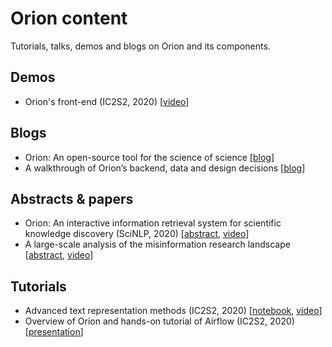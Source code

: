 # Orion content

Tutorials, talks, demos and blogs on Orion and its components.

## Demos ##
- Orion's front-end (IC2S2, 2020) [[video](https://youtu.be/7xII8cFWJRc)]

## Blogs ##
- Orion: An open-source tool for the science of science [[blog](https://medium.com/@kstathou/orion-an-open-source-tool-for-the-science-of-science-4259935f91d4)]
- A walkthrough of Orion’s backend, data and design decisions [[blog](https://medium.com/@kstathou/a-walkthrough-of-orions-backend-data-and-design-decisions-f60c01b507aa)]

## Abstracts & papers ##
- Orion: An interactive information retrieval system for scientific knowledge discovery (SciNLP, 2020) [[abstract](https://drive.google.com/file/d/15PZhH5wVZxg_MIfnIz7N-o5U7LehbfO3/view), [video](https://youtu.be/m0s5sjlpfAY)]
- A large-scale analysis of the misinformation research landscape [[abstract](https://drive.google.com/file/d/1q4nHOxDXQ4UYZlf_ImCkPcxKnbAX0n8s/view?usp=sharing), [video](https://youtu.be/AqpSrKDctos)]

## Tutorials ##
- Advanced text representation methods (IC2S2, 2020) [[notebook](/notebooks/001-ic2s2-tutorial-text-embeddings.ipynb), [video](https://youtu.be/w7OdtEZjHXc)]
- Overview of Orion and hands-on tutorial of Airflow (IC2S2, 2020) [[presentation](https://drive.google.com/file/d/13ww3lo1N5HfiVDYbV9GTnVXCqtJmHHNz/view?usp=sharing)]
